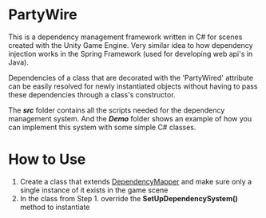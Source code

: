 # PartyWire
This is a dependency management framework written in C# for scenes created with the Unity Game Engine. Very similar idea to how dependency injection works in the Spring Framework (used for developing web api's in Java).

Dependencies of a class that are decorated with the 'PartyWired' attribute can be easily resolved for newly instantiated objects without having to pass these dependencies through a class's constructor.

The ***src*** folder contains all the scripts needed for the dependency management system. And the ***Demo*** folder shows an example of how you can implement this system with some simple C# classes.


# How to Use
1. Create a class that extends [DependencyMapper](https://github.com/Yarlak/PartyWire/blob/main/src/DependencyMapper.cs) and make sure only a single instance of it exists in the game scene
2. In the class from Step 1. override the **SetUpDependencySystem()** method to instantiate 


